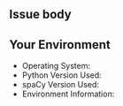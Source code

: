 <!--- Provide Summary of Issue in Title -->
## Issue body
<!--- 
Please describe your issue. Is this a bug or feature request?
If a bug, include all the steps that led to the issue.
Has your issue been discussed on stackoverflow? http://stackoverflow.com/questions/tagged/spacy 
-->


## Your Environment
<!-- Include details of the environment you were using -->
* Operating System:
* Python Version Used:
* spaCy Version Used:
* Environment Information: 
